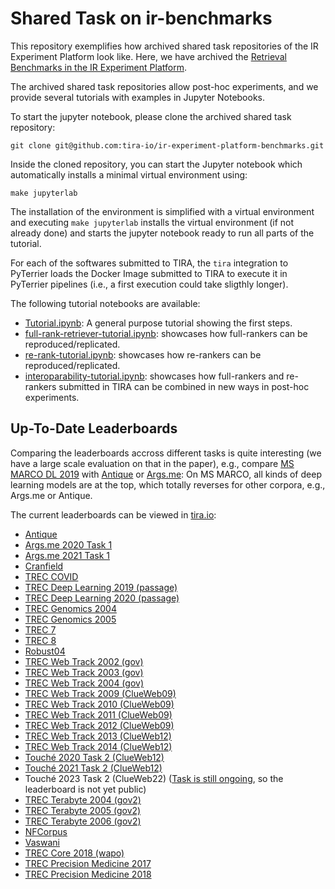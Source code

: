 # Shared Task on ir-benchmarks

This repository exemplifies how archived shared task repositories of the IR Experiment Platform look like.
Here, we have archived the [Retrieval Benchmarks in the IR Experiment Platform](https://www.tira.io/task/ir-benchmarks).

The archived shared task repositories allow post-hoc experiments, and we provide several tutorials with examples in Jupyter Notebooks.

To start the jupyter notebook, please clone the archived shared task repository:

```
git clone git@github.com:tira-io/ir-experiment-platform-benchmarks.git
```

Inside the cloned repository, you can start the Jupyter notebook which automatically installs a minimal virtual environment using:
```
make jupyterlab
```


The installation of the environment is simplified with a virtual environment and executing `make jupyterlab` installs the virtual environment (if not already done) and starts the jupyter notebook ready to run all parts of the tutorial.

For each of the softwares submitted to TIRA, the `tira` integration to PyTerrier loads the Docker Image submitted to TIRA to execute it in PyTerrier pipelines (i.e., a first execution could take sligthly longer).

The following tutorial notebooks are available:

- [Tutorial.ipynb](Tutorial.ipynb): A general purpose tutorial showing the first steps.
- [full-rank-retriever-tutorial.ipynb](full-rank-retriever-tutorial.ipynb): showcases how full-rankers can be reproduced/replicated.
- [re-rank-tutorial.ipynb](re-rank-tutorial.ipynb): showcases how re-rankers can be reproduced/replicated.
- [interoparability-tutorial.ipynb](interoparability-tutorial.ipynb): showcases how full-rankers and re-rankers submitted in TIRA can be combined in new ways in post-hoc experiments.

## Up-To-Date Leaderboards

Comparing the leaderboards accross different tasks is quite interesting (we have a large scale evaluation on that in the paper), e.g., compare [MS MARCO DL 2019](https://www.tira.io/task/ir-benchmarks#msmarco-passage-trec-dl-2019-judged-20230107-training) with [Antique](https://www.tira.io/task/ir-benchmarks#antique-test-20230107-training) or [Args.me](https://www.tira.io/task/ir-benchmarks#argsme-touche-2020-task-1-20230209-training): On MS MARCO, all kinds of deep learning models are at the top, which totally reverses for other corpora, e.g., Args.me or Antique.


The current leaderboards can be viewed in [tira.io](https://www.tira.io/task/ir-benchmarks):

- [Antique](https://www.tira.io/task/ir-benchmarks#antique-test-20230107-training)
- [Args.me 2020 Task 1](https://www.tira.io/task/ir-benchmarks#argsme-touche-2020-task-1-20230209-training)
- [Args.me 2021 Task 1](https://www.tira.io/task/ir-benchmarks#argsme-touche-2021-task-1-20230209-training)
- [Cranfield](https://www.tira.io/task/ir-benchmarks#cranfield-20230107-training)
- [TREC COVID](https://www.tira.io/task/ir-benchmarks#cord19-fulltext-trec-covid-20230107-training)
- [TREC Deep Learning 2019 (passage)](https://www.tira.io/task/ir-benchmarks#msmarco-passage-trec-dl-2019-judged-20230107-training)
- [TREC Deep Learning 2020 (passage)](https://www.tira.io/task/ir-benchmarks#msmarco-passage-trec-dl-2020-judged-20230107-training)
- [TREC Genomics 2004](https://www.tira.io/task/ir-benchmarks#medline-2004-trec-genomics-2004-20230107-training)
- [TREC Genomics 2005](https://www.tira.io/task/ir-benchmarks#medline-2004-trec-genomics-2005-20230107-training)
- [TREC 7](https://www.tira.io/task/ir-benchmarks#disks45-nocr-trec7-20230209-training)
- [TREC 8](https://www.tira.io/task/ir-benchmarks#disks45-nocr-trec8-20230209-training)
- [Robust04](https://www.tira.io/task/ir-benchmarks#disks45-nocr-trec-robust-2004-20230209-training)
- [TREC Web Track 2002 (gov)](https://www.tira.io/task/ir-benchmarks#gov-trec-web-2002-20230209-training)
- [TREC Web Track 2003 (gov)](https://www.tira.io/task/ir-benchmarks#gov-trec-web-2003-20230209-training)
- [TREC Web Track 2004 (gov)](https://www.tira.io/task/ir-benchmarks#gov-trec-web-2004-20230209-training)
- [TREC Web Track 2009 (ClueWeb09)](https://www.tira.io/task/ir-benchmarks#clueweb09-en-trec-web-2009-20230107-training)
- [TREC Web Track 2010 (ClueWeb09)](https://www.tira.io/task/ir-benchmarks#clueweb09-en-trec-web-2010-20230107-training)
- [TREC Web Track 2011 (ClueWeb09)](https://www.tira.io/task/ir-benchmarks#clueweb09-en-trec-web-2011-20230107-training)
- [TREC Web Track 2012 (ClueWeb09)](https://www.tira.io/task/ir-benchmarks#clueweb09-en-trec-web-2012-20230107-training)
- [TREC Web Track 2013 (ClueWeb12)](https://www.tira.io/task/ir-benchmarks#clueweb12-trec-web-2013-20230107-training)
- [TREC Web Track 2014 (ClueWeb12)](https://www.tira.io/task/ir-benchmarks#clueweb12-trec-web-2014-20230107-training)
- [Touché 2020 Task 2 (ClueWeb12)](https://www.tira.io/task/ir-benchmarks#clueweb12-touche-2020-task-2-20230209-training)
- [Touché 2021 Task 2 (ClueWeb12)](https://www.tira.io/task/ir-benchmarks#clueweb12-touche-2021-task-2-20230209-training)
- Touché 2023 Task 2 (ClueWeb22) ([Task is still ongoing](https://www.tira.io/task/touche-2023-task-2), so the leaderboard is not yet public)
- [TREC Terabyte 2004 (gov2)](https://www.tira.io/task/ir-benchmarks#gov2-trec-tb-2004-20230209-training)
- [TREC Terabyte 2005 (gov2)](https://www.tira.io/task/ir-benchmarks#gov2-trec-tb-2005-20230209-training)
- [TREC Terabyte 2006 (gov2)](https://www.tira.io/task/ir-benchmarks#gov2-trec-tb-2006-20230209-training)
- [NFCorpus](https://www.tira.io/task/ir-benchmarks#nfcorpus-test-20230107-training)
- [Vaswani](https://www.tira.io/task/ir-benchmarks#vaswani-20230107-training)
- [TREC Core 2018 (wapo)](https://www.tira.io/task/ir-benchmarks#wapo-v2-trec-core-2018-20230107-training)
- [TREC Precision Medicine 2017](https://www.tira.io/task/ir-benchmarks#medline-2017-trec-pm-2017-20230211-training)
- [TREC Precision Medicine 2018](https://www.tira.io/task/ir-benchmarks#medline-2017-trec-pm-2018-20230211-training)
